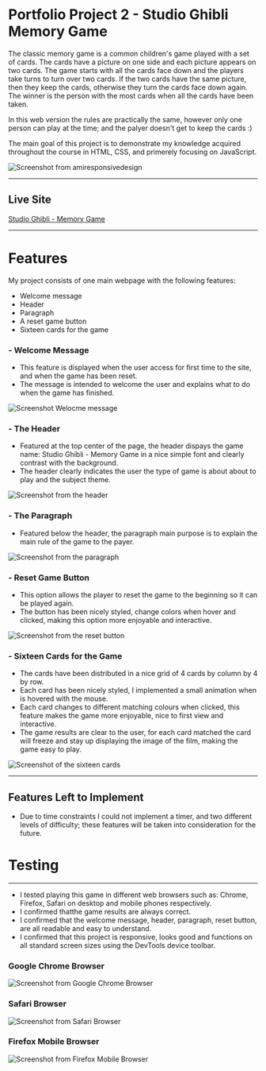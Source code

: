 # Portfolio Project 2 - Studio Ghibli Memory Game


The classic memory game is a common children's game played with a set of cards. The cards have a picture on one side and each picture appears on two cards. The game starts with all the cards face down and the players take turns to turn over two cards. If the two cards have the same picture, then they keep the cards, otherwise they turn the cards face down again. The winner is the person with the most cards when all the cards have been taken.

In this web version the rules are practically the same, however only one person can play at the time; and the palyer doesn't get to keep the cards :)

The main goal of this project is to demonstrate my knowledge acquired throughout the course in HTML, CSS, and primerely focusing on JavaScript.

![Screenshot from amiresponsivedesign](docs/web_page_common_screen_sizes.png)

---

## Live Site
[Studio Ghibli - Memory Game](https://henryl74.github.io/studio-ghibli-memory-game/)

---
# Features


My project consists of one main webpage with the following features:

- Welcome message
- Header
- Paragraph
- A reset game button
- Sixteen cards for the game

### - Welcome Message

- This feature is displayed when the user access for first time to the site, and when the game has been reset.
- The message is intended to welcome the user and explains what to do when the game has finished.

![Screenshot Welocme message](docs/screenshot_welcome_message.png)

### - The Header

- Featured at the top center of the page, the header dispays the game name: Studio Ghibli - Memory Game in a nice simple font and clearly contrast with the background. 
- The header clearly indicates the user the type of game is about about to play and the subject theme.

![Screenshot from the header](docs/screenshot_header.png)

### - The Paragraph

- Featured below the header, the paragraph main purpose is to explain the main rule of the game to the payer.

![Screenshot from the paragraph](docs/screenshot_paragraph.png)

### - Reset Game Button

- This option allows the player to reset the game to the beginning so it can be played again.
- The button has been nicely styled, change colors when hover and clicked, making this option more enjoyable and interactive.

![Screenshot from the reset button](docs/screenshot_reset_game_button.png)

### - Sixteen Cards for the Game

- The cards have been distributed in a nice grid of 4 cards by column by 4 by row.
- Each card has been nicely styled, I implemented a small animation when is hovered with the mouse.
- Each card changes to different matching colours when clicked, this feature makes the game more enjoyable, nice to first view and interactive.
- The game results are clear to the user, for each card matched the card will freeze and stay up displaying the image of the film, making the game easy to play.

![Screenshot of the sixteen cards](docs/screenshot_cards_for_the_game.png)



---
## Features Left to Implement

- Due to time constraints I could not implement a timer, and two different levels of difficulty; these features will be taken into consideration for the future.


# Testing
---

- I tested playing this game in different web browsers such as: Chrome, Firefox, Safari on desktop and mobile phones respectively.
- I confirmed thatthe game results are always correct.
- I confirmed that the welcome message, header, paragraph, reset button, are all readable and easy to understand.
- I confirmed that this project is responsive, looks good and functions on all standard screen sizes using the DevTools device toolbar.

### Google Chrome Browser

![Screenshot from Google Chrome Browser](docs/google_chrome_browser.png)

### Safari Browser

![Screenshot from Safari Browser](docs/safari_browser.png)

### Firefox Mobile Browser

![Screenshot from Firefox Mobile Browser](docs/firefox_mobile_browser.jpg)